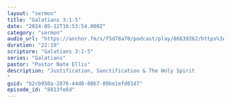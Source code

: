```yaml
---
layout: "sermon"
title: "Galatians 3:1-5"
date: "2024-05-12T16:53:54.000Z"
category: "sermon"
audio_url: "https://anchor.fm/s/f5d78a70/podcast/play/86639262/https%3A%2F%2Fd3ctxlq1ktw2nl.cloudfront.net%2Fproduction%2F2024-4-12%2F377361478-48000-1-f0b3e625c888d.m4a"
duration: "22:10"
scripture: "Galatians 3:1-5"
series: "Galatians"
pastor: "Pastor Nate Ellis"
description: "Justification, Sanctification & The Holy Spirit
"
guid: "b2cb950a-2876-44d8-80b7-89be1efd01d7"
episode_id: "8813fe6d"
---
```


